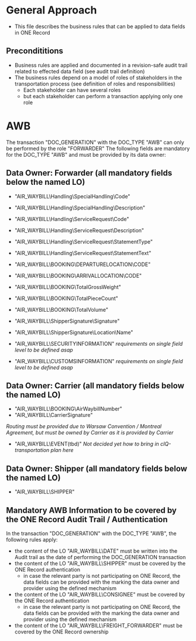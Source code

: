 # General Approach
* This file describes the business rules that can be applied to data fields in ONE Record

## Precondititions
* Business rules are applied and documented in a revision-safe audit trail related to effected data field (see audit trail definition) 
* The business rules depend on a model of roles of stakeholders in the transportation process (see definition of roles and responsibilities)
  * Each stakeholder can have several roles
  * but each stakeholder can perform a transaction applying only one role

# AWB
The transaction "DOC_GENERATION" with the DOC_TYPE "AWB" can only be performed by the role "FORWARDER" 
The following fields are mandatory for the DOC_TYPE "AWB" and must be provided by its data owner:  

## Data Owner: Forwarder (all mandatory fields below the named LO)
* "AIR_WAYBILL\Handling\SpecialHandling\Code"
* "AIR_WAYBILL\Handling\SpecialHandling\Description"
* "AIR_WAYBILL\Handling\ServiceRequest\Code"
* "AIR_WAYBILL\Handling\ServiceRequest\Description"
* "AIR_WAYBILL\Handling\ServiceRequest\StatementType"
* "AIR_WAYBILL\Handling\ServiceRequest\StatementText"
* "AIR_WAYBILL\BOOKING\DEPARTURELOCATION\CODE"
* "AIR_WAYBILL\BOOKING\ARRIVALLOCATION\CODE"
* "AIR_WAYBILL\BOOKING\TotalGrossWeight"
* "AIR_WAYBILL\BOOKING\TotalPieceCount"
* "AIR_WAYBILL\BOOKING\TotalVolume"
* "AIR_WAYBILL\ShipperSignature\Signature"
* "AIR_WAYBILL\ShipperSignature\Location\Name"

* "AIR_WAYBILL\SECURITYINFORMATION"  _requirements on single field level to be defined asap_
* "AIR_WAYBILL\CUSTOMSINFORMATION" _requirements on single field level to be defined asap_

## Data Owner: Carrier (all mandatory fields below the named LO)
* "AIR_WAYBILL\BOOKING\AirWaybillNumber"
* "AIR_WAYBILL\CarrierSignature"

_Routing must be provided due to Warsaw Convention / Montreal Agreement, but must be owned by Carrier as it is provided by Carrier_
* "AIR_WAYBILL\EVENT\(tbd)" _Not decided yet how to bring in cIQ-transportation plan here_

## Data Owner: Shipper (all mandatory fields below the named LO)
* "AIR_WAYBILL\SHIPPER"

## Mandatory AWB Information to be covered by the ONE Record Audit Trail / Authentication
In the transaction "DOC_GENERATION" with the DOC_TYPE "AWB", the following rules apply:
*  the content of the LO "AIR_WAYBILL\DATE" must be written into the Audit trail as the date of performing the DOC_GENERATION transaction
* the content of the LO "AIR_WAYBILL\SHIPPER" must be covered by the ONE Record authentication
  * in case the relevant party is not participating on ONE Record, the data fields can be provided with the marking the data owner and provider using the defined mechanism
* the content of the LO "AIR_WAYBILL\CONSIGNEE" must be covered by the ONE Record authentication
  * in case the relevant party is not participating on ONE Record, the data fields can be provided with the marking the data owner and provider using the defined mechanism
* the content of the LO "AIR_WAYBILL\FREIGHT_FORWARDER" must be covered by the ONE Record ownership
